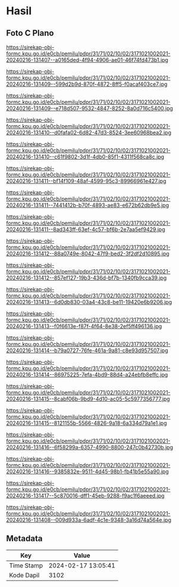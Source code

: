 # Hasil

## Foto C Plano

https://sirekap-obj-formc.kpu.go.id/e0cb/pemilu/pdpr/31/71/02/10/02/3171021002021-20240216-131407--a0165ded-4f94-4906-ae01-46f74fd473b1.jpg

https://sirekap-obj-formc.kpu.go.id/e0cb/pemilu/pdpr/31/71/02/10/02/3171021002021-20240216-131409--599d2b9d-870f-4872-8ff5-f0acaf403ce7.jpg

https://sirekap-obj-formc.kpu.go.id/e0cb/pemilu/pdpr/31/71/02/10/02/3171021002021-20240216-131409--e718d507-9532-4847-8252-8a0d716c5400.jpg

https://sirekap-obj-formc.kpu.go.id/e0cb/pemilu/pdpr/31/71/02/10/02/3171021002021-20240216-131410--d0fafa02-6d82-47d3-8524-3ee60968bea2.jpg

https://sirekap-obj-formc.kpu.go.id/e0cb/pemilu/pdpr/31/71/02/10/02/3171021002021-20240216-131410--c61f9802-3d1f-4db0-85f1-4311f568ca8c.jpg

https://sirekap-obj-formc.kpu.go.id/e0cb/pemilu/pdpr/31/71/02/10/02/3171021002021-20240216-131411--bf14f109-48af-4599-95c3-89966961e427.jpg

https://sirekap-obj-formc.kpu.go.id/e0cb/pemilu/pdpr/31/71/02/10/02/3171021002021-20240216-131411--7441412b-b70f-4893-ae83-e672b62db9e5.jpg

https://sirekap-obj-formc.kpu.go.id/e0cb/pemilu/pdpr/31/71/02/10/02/3171021002021-20240216-131411--8ad343ff-63ef-4c57-bf6b-2e7aa5ef9429.jpg

https://sirekap-obj-formc.kpu.go.id/e0cb/pemilu/pdpr/31/71/02/10/02/3171021002021-20240216-131412--88a0749e-8042-47f9-bed2-3f2df2d10895.jpg

https://sirekap-obj-formc.kpu.go.id/e0cb/pemilu/pdpr/31/71/02/10/02/3171021002021-20240216-131412--857ef127-19b3-436d-bf7b-1340fb9cca39.jpg

https://sirekap-obj-formc.kpu.go.id/e0cb/pemilu/pdpr/31/71/02/10/02/3171021002021-20240216-131413--6d0db830-03a4-43c8-be11-19420e6b9206.jpg

https://sirekap-obj-formc.kpu.go.id/e0cb/pemilu/pdpr/31/71/02/10/02/3171021002021-20240216-131413--f0f6613e-f87f-4f64-8e38-2ef5ff496136.jpg

https://sirekap-obj-formc.kpu.go.id/e0cb/pemilu/pdpr/31/71/02/10/02/3171021002021-20240216-131414--b79a0727-76fe-461a-9a81-c8e93d957507.jpg

https://sirekap-obj-formc.kpu.go.id/e0cb/pemilu/pdpr/31/71/02/10/02/3171021002021-20240216-131414--86975225-7efa-4bd9-88d4-a24ebfb8effc.jpg

https://sirekap-obj-formc.kpu.go.id/e0cb/pemilu/pdpr/31/71/02/10/02/3171021002021-20240216-131415--8cabf06b-9bd9-4d10-ac05-5c5977356777.jpg

https://sirekap-obj-formc.kpu.go.id/e0cb/pemilu/pdpr/31/71/02/10/02/3171021002021-20240216-131415--8121155b-5566-4826-9a18-6a334d79a1e1.jpg

https://sirekap-obj-formc.kpu.go.id/e0cb/pemilu/pdpr/31/71/02/10/02/3171021002021-20240216-131416--6f58299a-6357-4990-8800-247c0b42730b.jpg

https://sirekap-obj-formc.kpu.go.id/e0cb/pemilu/pdpr/31/71/02/10/02/3171021002021-20240216-131416--9385832e-9511-4d45-98b1-fb41b5e55a90.jpg

https://sirekap-obj-formc.kpu.go.id/e0cb/pemilu/pdpr/31/71/02/10/02/3171021002021-20240216-131417--5c870016-dff1-45eb-9288-f9ac1f6aeeed.jpg

https://sirekap-obj-formc.kpu.go.id/e0cb/pemilu/pdpr/31/71/02/10/02/3171021002021-20240216-131408--009d933a-6adf-4c1e-9348-3a16d74a564e.jpg


## Metadata

| Key        | Value               |
| ---------- | ------------------- |
| Time Stamp | 2024-02-17 13:05:41 |
| Kode Dapil | 3102                |



